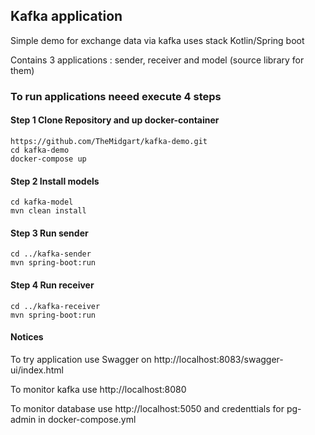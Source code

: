 ## Kafka application
Simple demo for exchange data via kafka uses stack Kotlin/Spring boot

Contains 3 applications : sender, receiver and model (source library for them) 

### To run applications neeed execute 4 steps
#### Step 1 Clone Repository and up docker-container

```
https://github.com/TheMidgart/kafka-demo.git
cd kafka-demo
docker-compose up
```
#### Step 2 Install models 

```
cd kafka-model
mvn clean install
```
#### Step 3 Run sender

```
cd ../kafka-sender
mvn spring-boot:run
```
#### Step 4 Run receiver
```
cd ../kafka-receiver
mvn spring-boot:run
```
#### Notices
To try application use Swagger on http://localhost:8083/swagger-ui/index.html

To monitor kafka use http://localhost:8080

To monitor database use http://localhost:5050 and credenttials for pg-admin in docker-compose.yml
